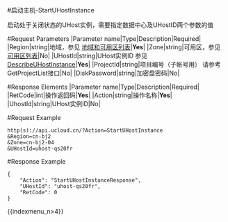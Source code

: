 #启动主机-StartUHostInstance

启动处于关闭状态的UHost实例，需要指定数据中心及UHostID两个参数的值

#Request Parameters
|Parameter name|Type|Description|Required|
|Region|string|地域，参见 [地域和可用区列表](../summary/regionlist.html)|**Yes**|
|Zone|string|可用区，参见 [可用区列表](../summary/regionlist.html)|No|
|UHostId|string|UHost实例ID 参见 [DescribeUHostInstance](describe_uhost_instance.html)|**Yes**|
|ProjectId|string|项目编号（子帐号用） 请参考GetProjectList接口|No|
|DiskPassword|string|加密盘密码|No|


#Response Elements
|Parameter name|Type|Description|Required|
|RetCode|int|操作返回码|**Yes**|
|Action|string|操作名称|**Yes**|
|UhostId|string|UHost实例ID|No|

#Request Example
```
http(s)://api.ucloud.cn/?Action=StartUHostInstance
&Region=cn-bj2
&Zone=cn-bj2-04
&UHostId=uhost-qs20fr
```
#Response Example
```
{
    "Action": "StartUHostInstanceResponse",
    "UHostId": "uhost-qs20fr",
    "RetCode": 0
}
```

{{indexmenu_n>4}}